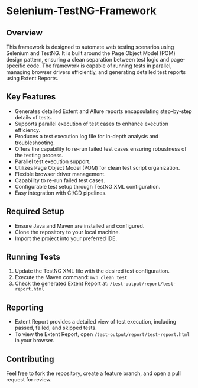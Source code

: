# Selenium-TestNG-Framework

## Overview
This framework is designed to automate web testing scenarios using Selenium and TestNG. It is built around the Page Object Model (POM) design pattern, ensuring a clean separation between test logic and page-specific code. The framework is capable of running tests in parallel, managing browser drivers efficiently, and generating detailed test reports using Extent Reports.

## Key Features
- Generates detailed Extent and Allure reports encapsulating step-by-step details of tests.
- Supports parallel execution of test cases to enhance execution efficiency.
- Produces a test execution log file for in-depth analysis and troubleshooting.
- Offers the capability to re-run failed test cases ensuring robustness of the testing process.
- Parallel test execution support.
- Utilizes Page Object Model (POM) for clean test script organization.
- Flexible browser driver management.
- Capability to re-run failed test cases.
- Configurable test setup through TestNG XML configuration.
- Easy integration with CI/CD pipelines.

## Required Setup
- Ensure Java and Maven are installed and configured.
- Clone the repository to your local machine.
- Import the project into your preferred IDE.

## Running Tests
1. Update the TestNG XML file with the desired test configuration.
2. Execute the Maven command: `mvn clean test`
3. Check the generated Extent Report at: `/test-output/report/test-report.html`

## Reporting
- Extent Report provides a detailed view of test execution, including passed, failed, and skipped tests.
- To view the Extent Report, open `/test-output/report/test-report.html` in your browser.

## Contributing
Feel free to fork the repository, create a feature branch, and open a pull request for review.

